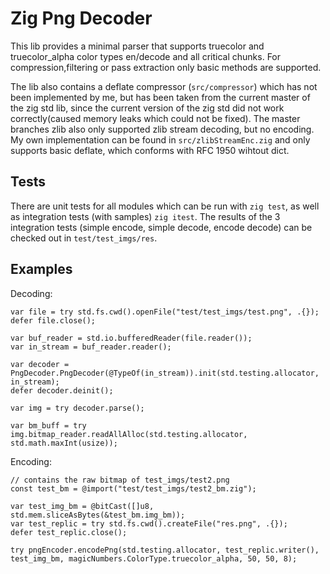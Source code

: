 # Zig Png Decoder

This lib provides a minimal parser that supports truecolor and truecolor_alpha color types en/decode and all critical chunks. For compression,filtering or pass extraction only  basic methods are supported.

The lib also contains a deflate compressor (`src/compressor`) which has not been implemented by me, but has been taken from the current master of the zig std lib, since the current version of the zig std did not work correctly(caused memory leaks which could not be fixed).
The master branches zlib also only supported zlib stream decoding, but no encoding. My own implementation can be found in `src/zlibStreamEnc.zig` and only supports basic deflate, which conforms with RFC 1950 wihtout dict.

## Tests

There are unit tests for all modules which can be run with `zig test`, as well as integration tests (with samples) `zig itest`. The results of the 3 integration tests (simple encode, simple decode, encode decode) can be checked out in `test/test_imgs/res`.

## Examples

Decoding:

```zig
var file = try std.fs.cwd().openFile("test/test_imgs/test.png", .{});
defer file.close();

var buf_reader = std.io.bufferedReader(file.reader());
var in_stream = buf_reader.reader();

var decoder = PngDecoder.PngDecoder(@TypeOf(in_stream)).init(std.testing.allocator, in_stream);
defer decoder.deinit();

var img = try decoder.parse();

var bm_buff = try img.bitmap_reader.readAllAlloc(std.testing.allocator, std.math.maxInt(usize));
```

Encoding:

```zig
// contains the raw bitmap of test_imgs/test2.png
const test_bm = @import("test/test_imgs/test2_bm.zig");

var test_img_bm = @bitCast([]u8, std.mem.sliceAsBytes(&test_bm.img_bm));
var test_replic = try std.fs.cwd().createFile("res.png", .{});
defer test_replic.close();

try pngEncoder.encodePng(std.testing.allocator, test_replic.writer(), test_img_bm, magicNumbers.ColorType.truecolor_alpha, 50, 50, 8);
```



